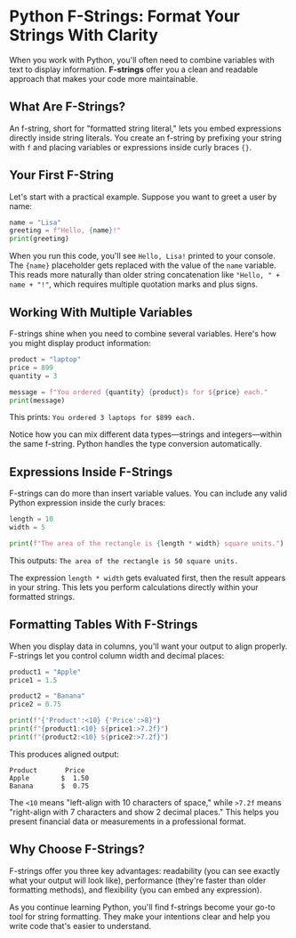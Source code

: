 # Python F-Strings: Format Your Strings With Clarity

When you work with Python, you'll often need to combine variables with text to display information. **F-strings** offer you a clean and readable approach that makes your code more maintainable.

## What Are F-Strings?

An f-string, short for "formatted string literal," lets you embed expressions directly inside string literals. You create an f-string by prefixing your string with `f` and placing variables or expressions inside curly braces `{}`.

## Your First F-String

Let's start with a practical example. Suppose you want to greet a user by name:

```python
name = "Lisa"
greeting = f"Hello, {name}!"
print(greeting)
```

When you run this code, you'll see `Hello, Lisa!` printed to your console. The `{name}` placeholder gets replaced with the value of the `name` variable. This reads more naturally than older string concatenation like `"Hello, " + name + "!"`, which requires multiple quotation marks and plus signs.

## Working With Multiple Variables

F-strings shine when you need to combine several variables. Here's how you might display product information:

```python
product = "laptop"
price = 899
quantity = 3

message = f"You ordered {quantity} {product}s for ${price} each."
print(message)
```

This prints: `You ordered 3 laptops for $899 each.`

Notice how you can mix different data types—strings and integers—within the same f-string. Python handles the type conversion automatically.

## Expressions Inside F-Strings

F-strings can do more than insert variable values. You can include any valid Python expression inside the curly braces:

```python
length = 10
width = 5

print(f"The area of the rectangle is {length * width} square units.")
```

This outputs: `The area of the rectangle is 50 square units.`

The expression `length * width` gets evaluated first, then the result appears in your string. This lets you perform calculations directly within your formatted strings.

## Formatting Tables With F-Strings

When you display data in columns, you'll want your output to align properly. F-strings let you control column width and decimal places:

```python
product1 = "Apple"
price1 = 1.5

product2 = "Banana"
price2 = 0.75

print(f"{'Product':<10} {'Price':>8}")
print(f"{product1:<10} ${price1:>7.2f}")
print(f"{product2:<10} ${price2:>7.2f}")
```

This produces aligned output:

```
Product       Price
Apple        $  1.50
Banana       $  0.75
```

The `<10` means "left-align with 10 characters of space," while `>7.2f` means "right-align with 7 characters and show 2 decimal places." This helps you present financial data or measurements in a professional format.

## Why Choose F-Strings?

F-strings offer you three key advantages: readability (you can see exactly what your output will look like), performance (they're faster than older formatting methods), and flexibility (you can embed any expression).

As you continue learning Python, you'll find f-strings become your go-to tool for string formatting. They make your intentions clear and help you write code that's easier to understand.
